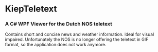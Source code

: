 # KiepTeletext
### A C# WPF Viewer for the Dutch NOS teletext

Contains short and concise news and weather information. Ideal for visual impaired.
Unfortunately the NOS is no longer offering the teletext in GIF format, so the application does not work anymore.
